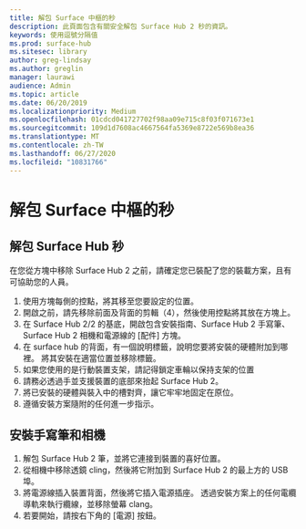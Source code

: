 ```yaml
---
title: 解包 Surface 中樞的秒
description: 此頁面包含有關安全解包 Surface Hub 2 秒的資訊。
keywords: 使用逗號分隔值
ms.prod: surface-hub
ms.sitesec: library
author: greg-lindsay
ms.author: greglin
manager: laurawi
audience: Admin
ms.topic: article
ms.date: 06/20/2019
ms.localizationpriority: Medium
ms.openlocfilehash: 01cdcd041727702f98aa09e715c8f03f071673e1
ms.sourcegitcommit: 109d1d7608ac4667564fa5369e8722e569b8ea36
ms.translationtype: MT
ms.contentlocale: zh-TW
ms.lasthandoff: 06/27/2020
ms.locfileid: "10831766"
---
```

# 解包 Surface 中樞的秒

## 解包 Surface Hub 秒

在您從方塊中移除 Surface Hub 2 之前，請確定您已裝配了您的裝載方案，且有可協助您的人員。

1. 使用方塊每側的控點，將其移至您要設定的位置。
2. 開啟之前，請先移除前面及背面的剪輯（4），然後使用控點將其放在方塊上。
3. 在 Surface Hub 2/2 的基底，開啟包含安裝指南、Surface Hub 2 手寫筆、Surface Hub 2 相機和電源線的 [配件] 方塊。
4. 在 surface hub 的背面，有一個說明標籤，說明您要將安裝的硬體附加到哪裡。 將其安裝在適當位置並移除標籤。
5. 如果您使用的是行動裝置支架，請記得鎖定車輪以保持支架的位置
6. 請務必透過手並支援裝置的底部來抬起 Surface Hub 2。
7. 將已安裝的硬體與裝入中的槽對齊，讓它牢牢地固定在原位。
8. 遵循安裝方案隨附的任何進一步指示。

## 安裝手寫筆和相機

1. 解包 Surface Hub 2 筆，並將它連接到裝置的喜好位置。
2. 從相機中移除透鏡 cling，然後將它附加到 Surface Hub 2 的最上方的 USB 埠。
3. 將電源線插入裝置背面，然後將它插入電源插座。 透過安裝方案上的任何電纜導軌來執行纜線，並移除螢幕 clang。
4. 若要開始，請按右下角的 [電源] 按鈕。
